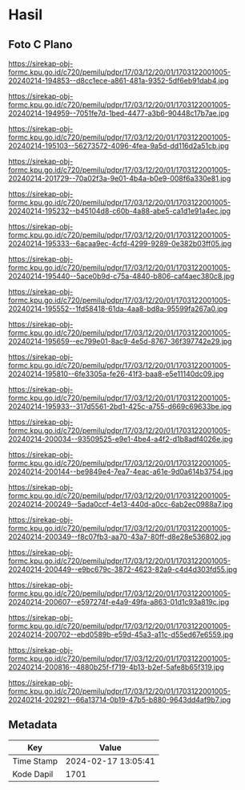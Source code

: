 # Hasil

## Foto C Plano

https://sirekap-obj-formc.kpu.go.id/c720/pemilu/pdpr/17/03/12/20/01/1703122001005-20240214-194853--d8cc1ece-a861-481a-9352-5df6eb91dab4.jpg

https://sirekap-obj-formc.kpu.go.id/c720/pemilu/pdpr/17/03/12/20/01/1703122001005-20240214-194959--7051fe7d-1bed-4477-a3b6-90448c17b7ae.jpg

https://sirekap-obj-formc.kpu.go.id/c720/pemilu/pdpr/17/03/12/20/01/1703122001005-20240214-195103--56273572-4096-4fea-9a5d-dd116d2a51cb.jpg

https://sirekap-obj-formc.kpu.go.id/c720/pemilu/pdpr/17/03/12/20/01/1703122001005-20240214-201729--70a02f3a-9e01-4b4a-b0e9-008f6a330e81.jpg

https://sirekap-obj-formc.kpu.go.id/c720/pemilu/pdpr/17/03/12/20/01/1703122001005-20240214-195232--b45104d8-c60b-4a88-abe5-ca1d1e91a4ec.jpg

https://sirekap-obj-formc.kpu.go.id/c720/pemilu/pdpr/17/03/12/20/01/1703122001005-20240214-195333--6acaa9ec-4cfd-4299-9289-0e382b03ff05.jpg

https://sirekap-obj-formc.kpu.go.id/c720/pemilu/pdpr/17/03/12/20/01/1703122001005-20240214-195440--5ace0b9d-c75a-4840-b806-caf4aec380c8.jpg

https://sirekap-obj-formc.kpu.go.id/c720/pemilu/pdpr/17/03/12/20/01/1703122001005-20240214-195552--1fd58418-61da-4aa8-bd8a-95599fa267a0.jpg

https://sirekap-obj-formc.kpu.go.id/c720/pemilu/pdpr/17/03/12/20/01/1703122001005-20240214-195659--ec799e01-8ac9-4e5d-8767-36f397742e29.jpg

https://sirekap-obj-formc.kpu.go.id/c720/pemilu/pdpr/17/03/12/20/01/1703122001005-20240214-195810--6fe3305a-fe26-41f3-baa8-e5e11140dc09.jpg

https://sirekap-obj-formc.kpu.go.id/c720/pemilu/pdpr/17/03/12/20/01/1703122001005-20240214-195933--317d5561-2bd1-425c-a755-d669c69633be.jpg

https://sirekap-obj-formc.kpu.go.id/c720/pemilu/pdpr/17/03/12/20/01/1703122001005-20240214-200034--93509525-e9e1-4be4-a4f2-d1b8adf4026e.jpg

https://sirekap-obj-formc.kpu.go.id/c720/pemilu/pdpr/17/03/12/20/01/1703122001005-20240214-200144--be9849e4-7ea7-4eac-a61e-9d0a614b3754.jpg

https://sirekap-obj-formc.kpu.go.id/c720/pemilu/pdpr/17/03/12/20/01/1703122001005-20240214-200249--5ada0ccf-4e13-440d-a0cc-6ab2ec0988a7.jpg

https://sirekap-obj-formc.kpu.go.id/c720/pemilu/pdpr/17/03/12/20/01/1703122001005-20240214-200349--f8c07fb3-aa70-43a7-80ff-d8e28e536802.jpg

https://sirekap-obj-formc.kpu.go.id/c720/pemilu/pdpr/17/03/12/20/01/1703122001005-20240214-200449--e9bc679c-3872-4623-82a9-c4d4d303fd55.jpg

https://sirekap-obj-formc.kpu.go.id/c720/pemilu/pdpr/17/03/12/20/01/1703122001005-20240214-200607--e597274f-e4a9-49fa-a863-01d1c93a819c.jpg

https://sirekap-obj-formc.kpu.go.id/c720/pemilu/pdpr/17/03/12/20/01/1703122001005-20240214-200702--ebd0589b-e59d-45a3-a11c-d55ed67e6559.jpg

https://sirekap-obj-formc.kpu.go.id/c720/pemilu/pdpr/17/03/12/20/01/1703122001005-20240214-200816--4880b25f-f719-4b13-b2ef-5afe8b65f319.jpg

https://sirekap-obj-formc.kpu.go.id/c720/pemilu/pdpr/17/03/12/20/01/1703122001005-20240214-202921--66a13714-0b19-47b5-b880-9643dd4af9b7.jpg


## Metadata

| Key        | Value               |
| ---------- | ------------------- |
| Time Stamp | 2024-02-17 13:05:41 |
| Kode Dapil | 1701                |



